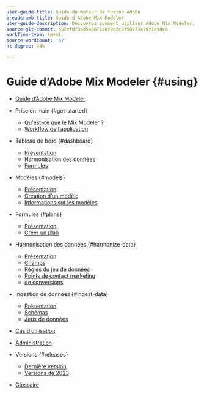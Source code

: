 ```yaml
---
user-guide-title: Guide du moteur de fusion Adobe
breadcrumb-title: Guide d’Adobe Mix Modeler
user-guide-description: Découvrez comment utiliser Adobe Mix Modeler.
source-git-commit: d02cfdf3ad5a0872a0f9c2c9f98973e79f1a9de8
workflow-type: tm+mt
source-wordcount: '67'
ht-degree: 44%

---
```



# Guide d’Adobe Mix Modeler {#using}

+ [Guide d’Adobe Mix Modeler](overview.md)

+ Prise en main {#get-started}
   + [Qu&#39;est-ce que le Mix Modeler ?](get-started/about.md)
   + [Workflow de l’application](get-started/workflow.md)

+ Tableau de bord {#dashboard}
   + [Présentation](dashboard/overview.md)
   + [Harmonisation des données](dashboard/harmonized-data.md)
   + [Formules](dashboard/plans.md)

+ Modèles {#models}
   + [Présentation](models/overview.md)
   + [Création d’un modèle](models/create.md)
   + [Informations sur les modèles](models/insights.md)

+ Formules {#plans}
   + [Présentation](plans/overview.md)
   + [Créer un plan](plans/create.md)

+ Harmonisation des données {#harmonize-data}
   + [Présentation](harmonize-data/overview.md)
   + [Champs](harmonize-data/fields.md)
   + [Règles du jeu de données](harmonize-data/dataset-rules.md)
   + [Points de contact marketing](harmonize-data/marketing-touchpoints.md)
   + [de conversions](harmonize-data/conversions.md)

+ Ingestion de données {#ingest-data}
   + [Présentation](ingest-data/overview.md)
   + [Schémas](ingest-data/schemas.md)
   + [Jeux de données](ingest-data/datasets.md)

+ [Cas d’utilisation](use-cases.md)

+ [Administration](administration.md)

+ Versions {#releases}
   + [Dernière version](releases/latest.md)
   + [Versions de 2023](releases/2023.md)

+ [Glossaire](glossary.md)


